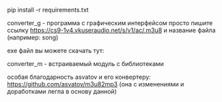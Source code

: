 pip install -r requirements.txt

converter_g - программа с графическим интерфейсом
просто пишите ссылку https://cs9-1v4.vkuseraudio.net/s/v1/ac/.m3u8
и название файла (например: song)

exe файл вы можете скачать тут:

converter_m - встраиваемый модуль с библиотеками

особая благодарность asvatov и его конвертеру:
https://github.com/asvatov/m3u82mp3
(она с изменениями и доработками легла в основу данной)
